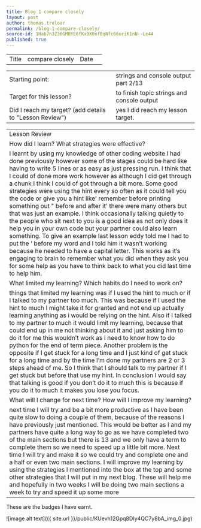 ```yaml
---
title: Blog 1 compare closely
layout: post
author: thomas.treloar
permalink: /blog-1-compare-closely/
source-id: 1Hab7n3Z36GMBYE6fKx9X0nfBqNfc66oriK1nN--Le44
published: true
---
```

<table>
  <tr>
    <td>Title</td>
    <td>compare closely</td>
    <td>Date</td>
    <td></td>
  </tr>
</table>


<table>
  <tr>
    <td>Starting point:</td>
    <td>strings and console output part 2/13</td>
  </tr>
  <tr>
    <td>Target for this lesson?</td>
    <td>to finish topic strings and console output</td>
  </tr>
  <tr>
    <td>Did I reach my target? 
(add details to "Lesson Review")</td>
    <td>yes I did reach my lesson target. </td>
  </tr>
</table>


<table>
  <tr>
    <td>Lesson Review</td>
  </tr>
  <tr>
    <td>How did I learn? What strategies were effective? </td>
  </tr>
  <tr>
    <td>I learnt by using my knowledge of other coding website I had done previously however some of the stages could be hard like having to write 5 lines or as easy as just pressing run. I think that I could of done more work however as although I did get through a chunk I think I could of got through a bit more. Some good strategies were using the hint every so often as it could tell you the code or give you a hint like' remember before printing something out " before and after it' there were many others but that was just an example. I think occasionally talking quietly to the people who sit next to you is a good idea as not only does it help you in your own code but your partner could also learn something. To give an example last lesson eddy told me I had to put the ‘ before my word and I told him it wasn’t working because he needed to have a capital letter. This works as it’s engaging to brain to remember what you did when they ask you for some help as you have to think back to what you did last time to help him. </td>
  </tr>
  <tr>
    <td>What limited my learning? Which habits do I need to work on? </td>
  </tr>
  <tr>
    <td>things that limited my learning was if I used the hint to much or if I talked to my partner too much. This was because if I used the hint to much I might take it for granted and not end up actually learning anything as i would be relying on the hint. Also if I talked to my partner to much it would limit my learning, because that could end up in me not thinking about it and just asking him to do it for me this wouldn’t work as I need to know how to do python for the end of term piece. Another problem is the opposite if I get stuck for a long time and I just kind of get stuck for a long time and by the time I’m done my partners are 2 or 3 steps ahead of me. So I think that I should talk to my partner if I get stuck but before that use my hint. In conclusion I would say that talking is good if you don’t do it to much this is because if you do it to much it makes you lose you focus. </td>
  </tr>
  <tr>
    <td>What will I change for next time? How will I improve my learning?</td>
  </tr>
  <tr>
    <td>next time I will try and be a bit more productive as I have been quite slow to doing a couple of them, because of the reasons I have previously just mentioned. This would be better as I and my partners have quite a long way to go as we have completed two of the main sections but there is 13 and we only have a term to complete them so we need to speed up a little bit more. Next time I will try and make it so we could try and complete one and a half or even two main sections. I will improve my learning by using the strategies I mentioned into the box at the top and some other strategies that I will put in my next blog. These will help me and hopefully in two weeks I will be doing two main sections a week to try and speed it up some more </td>
  </tr>
</table>


These are the badges I have earnt. 

![image alt text]({{ site.url }}/public/KUevh12Gpq8DIy4QC7y8bA_img_0.jpg)

